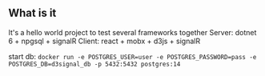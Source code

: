 ## What is it
It's a hello world project to test several frameworks together
Server: dotnet 6 + npgsql + signalR
Client: react + mobx + d3js + signalR

start db:
`docker run -e POSTGRES_USER=user -e POSTGRES_PASSWORD=pass -e POSTGRES_DB=d3signal_db -p 5432:5432 postgres:14`